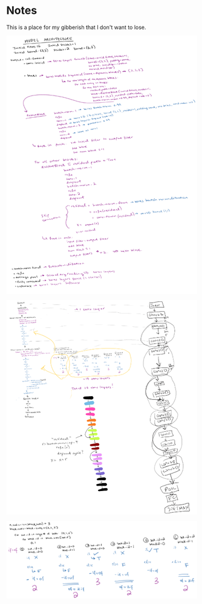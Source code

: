 # Notes 

This is a place for my gibberish that I don't want to lose.

![arch](Model_Arch.png)

![arch2](Model_Arch_S.png)

![arch3](Model_Arch_6.png)


